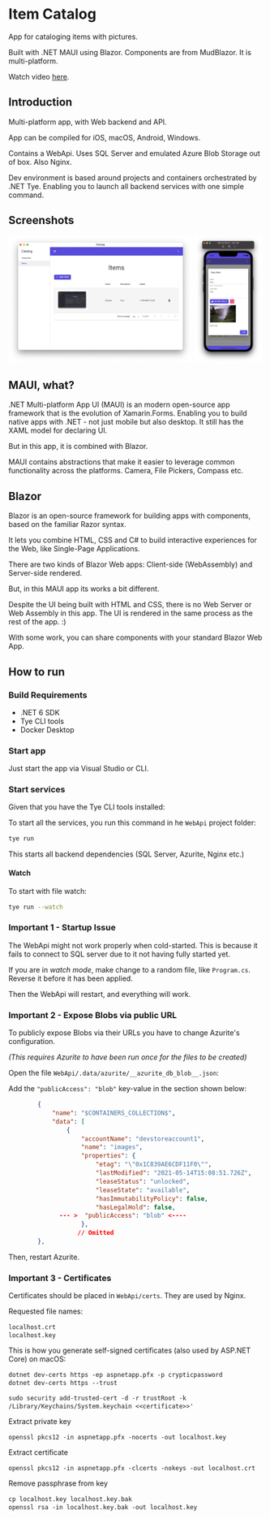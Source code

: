 # Item Catalog

App for cataloging items with pictures.

Built with .NET MAUI using Blazor. Components are from MudBlazor. It is multi-platform.

Watch video [here](https://youtu.be/wXaQB18FvRk).

## Introduction

Multi-platform app, with Web backend and API.

App can be compiled for iOS, macOS, Android, Windows.

Contains a WebApi. Uses SQL Server and emulated Azure Blob Storage out of box. Also Nginx.

Dev environment is based around projects and containers orchestrated by .NET Tye. Enabling you to launch all backend services with one simple command.

## Screenshots

<a href="/Screenshots/macOS.png">
<img src="/Screenshots/macOS.png" height="250"  alt="macOS" /></a>

<a href="/Screenshots/iPhone.png">
<img src="/Screenshots/iPhone.png" height="250"  alt="iPhone"  /></a>

## MAUI, what?

.NET Multi-platform App UI (MAUI) is an modern open-source app framework that is the evolution of Xamarin.Forms. Enabling you to build native apps with .NET - not just mobile but also desktop. It still has the XAML model for declaring UI.

But in this app, it is combined with Blazor.

MAUI contains abstractions that make it easier to leverage common functionality across the platforms. Camera, File Pickers, Compass etc.

## Blazor

Blazor is an open-source framework for building apps with components, based on the familiar Razor syntax.

It lets you combine HTML, CSS and C# to build interactive experiences for the Web, like Single-Page Applications.

There are two kinds of Blazor Web apps: Client-side (WebAssembly) and Server-side rendered.

But, in this MAUI app its works a bit different.

Despite the UI being built with HTML and CSS, there is no Web Server or Web Assembly in this app. The UI is rendered in the same process as the rest of the app. :) 

With some work, you can share components with your standard Blazor Web App.

## How to run

### Build Requirements

* .NET 6 SDK
* Tye CLI tools
* Docker Desktop

### Start app

Just start the app via Visual Studio or CLI.

### Start services

Given that you have the Tye CLI tools installed:

To start all the services, you run this command in he ```WebApi``` project folder:

```sh
tye run
```

This starts all backend dependencies (SQL Server, Azurite, Nginx etc.)

#### Watch

To start with file watch:

```sh
tye run --watch
```

### Important 1 - Startup Issue

The WebApi might not work properly when cold-started. This is because it fails to connect to SQL server due to it not having fully started yet.

If you are in *watch mode*, make change to a random file, like ```Program.cs```. Reverse it before it has been applied.

Then the WebApi will restart, and everything will work.

### Important 2 - Expose Blobs via public URL 

To publicly expose Blobs via their URLs you have to change Azurite's configuration.

*(This requires Azurite to have been run once for the files to be created)*

Open the file ```WebApi/.data/azurite/__azurite_db_blob__.json```:

Add the ```"publicAccess": "blob"``` key-value in the section shown below:


```json
        {
            "name": "$CONTAINERS_COLLECTION$",
            "data": [
                {
                    "accountName": "devstoreaccount1",
                    "name": "images",
                    "properties": {
                        "etag": "\"0x1C839AE6CDF11F0\"",
                        "lastModified": "2021-05-14T15:08:51.726Z",
                        "leaseStatus": "unlocked",
                        "leaseState": "available",
                        "hasImmutabilityPolicy": false,
                        "hasLegalHold": false,
              --- >  "publicAccess": "blob" <---- 
                    },
                   // Omitted
        },
```

Then, restart Azurite.

### Important 3 - Certificates
Certificates should be placed in ```WebApi/certs```. They are used by Nginx.

Requested file names:

```
localhost.crt
localhost.key
```

This is how you generate self-signed certificates (also used by ASP.NET Core) on macOS:

```
dotnet dev-certs https -ep aspnetapp.pfx -p crypticpassword
dotnet dev-certs https --trust
```

```
sudo security add-trusted-cert -d -r trustRoot -k /Library/Keychains/System.keychain <<certificate>>'
```

Extract private key

```
openssl pkcs12 -in aspnetapp.pfx -nocerts -out localhost.key
```


Extract certificate

```
openssl pkcs12 -in aspnetapp.pfx -clcerts -nokeys -out localhost.crt
```

Remove passphrase from key

```
cp localhost.key localhost.key.bak
openssl rsa -in localhost.key.bak -out localhost.key
```